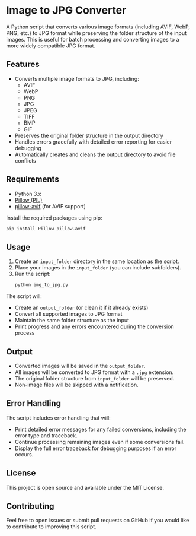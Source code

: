 
# Image to JPG Converter

A Python script that converts various image formats (including AVIF, WebP, PNG, etc.) to JPG format while preserving the folder structure of the input images. This is useful for batch processing and converting images to a more widely compatible JPG format.

## Features

- Converts multiple image formats to JPG, including:
  - AVIF
  - WebP
  - PNG
  - JPG
  - JPEG
  - TIFF
  - BMP
  - GIF
- Preserves the original folder structure in the output directory
- Handles errors gracefully with detailed error reporting for easier debugging
- Automatically creates and cleans the output directory to avoid file conflicts

## Requirements

- Python 3.x
- [Pillow (PIL)](https://pillow.readthedocs.io/en/stable/)
- [pillow-avif](https://github.com/TadashiMizukami/pillow-avif-plugin) (for AVIF support)

Install the required packages using pip:
```bash
pip install Pillow pillow-avif
```

## Usage

1. Create an `input_folder` directory in the same location as the script.
2. Place your images in the `input_folder` (you can include subfolders).
3. Run the script:
   ```bash
   python img_to_jpg.py
   ```

The script will:
- Create an `output_folder` (or clean it if it already exists)
- Convert all supported images to JPG format
- Maintain the same folder structure as the input
- Print progress and any errors encountered during the conversion process

## Output

- Converted images will be saved in the `output_folder`.
- All images will be converted to JPG format with a `.jpg` extension.
- The original folder structure from `input_folder` will be preserved.
- Non-image files will be skipped with a notification.

## Error Handling

The script includes error handling that will:
- Print detailed error messages for any failed conversions, including the error type and traceback.
- Continue processing remaining images even if some conversions fail.
- Display the full error traceback for debugging purposes if an error occurs.

## License

This project is open source and available under the MIT License.

## Contributing

Feel free to open issues or submit pull requests on GitHub if you would like to contribute to improving this script.
